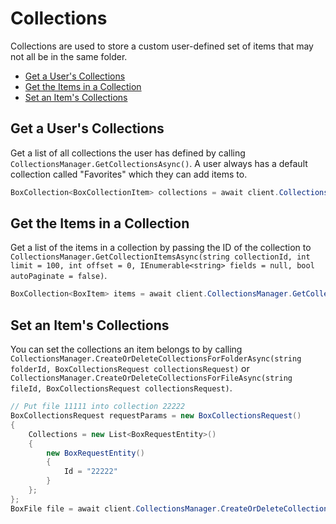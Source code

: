 Collections
===========

Collections are used to store a custom user-defined set of items that may not
all be in the same folder.

<!-- START doctoc generated TOC please keep comment here to allow auto update -->
<!-- DON'T EDIT THIS SECTION, INSTEAD RE-RUN doctoc TO UPDATE -->


- [Get a User's Collections](#get-a-users-collections)
- [Get the Items in a Collection](#get-the-items-in-a-collection)
- [Set an Item's Collections](#set-an-items-collections)

<!-- END doctoc generated TOC please keep comment here to allow auto update -->

Get a User's Collections
------------------------

Get a list of all collections the user has defined by calling `CollectionsManager.GetCollectionsAsync()`.
A user always has a default collection called "Favorites" which they can add items to.

```c#
BoxCollection<BoxCollectionItem> collections = await client.CollectionsManager.GetCollectionsAsync();
```

Get the Items in a Collection
-----------------------------

Get a list of the items in a collection by passing the ID of the collection to
`CollectionsManager.GetCollectionItemsAsync(string collectionId, int limit = 100, int offset = 0, IEnumerable<string> fields = null, bool autoPaginate = false)`.

```c#
BoxCollection<BoxItem> items = await client.CollectionsManager.GetCollectionItemsAsync(id: "11111");
```

Set an Item's Collections
-------------------------

You can set the collections an item belongs to by calling
`CollectionsManager.CreateOrDeleteCollectionsForFolderAsync(string folderId, BoxCollectionsRequest collectionsRequest)`
or `CollectionsManager.CreateOrDeleteCollectionsForFileAsync(string fileId, BoxCollectionsRequest collectionsRequest)`.

```c#
// Put file 11111 into collection 22222
BoxCollectionsRequest requestParams = new BoxCollectionsRequest()
{
    Collections = new List<BoxRequestEntity>()
    {
        new BoxRequestEntity()
        {
            Id = "22222"
        }
    };
};
BoxFile file = await client.CollectionsManager.CreateOrDeleteCollectionsForFileAsync(fileId: "11111", requestParams);
```
